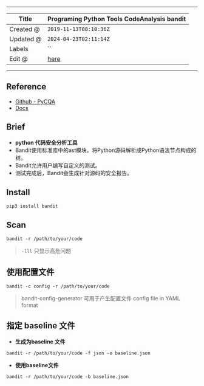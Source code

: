 -----

| Title     | Programing Python Tools CodeAnalysis bandit         |
| --------- | --------------------------------------------------- |
| Created @ | `2019-11-13T08:10:36Z`                              |
| Updated @ | `2024-04-23T02:11:14Z`                              |
| Labels    | \`\`                                                |
| Edit @    | [here](https://github.com/junxnone/xwiki/issues/91) |

-----

## Reference

  - [Github - PyCQA](https://github.com/PyCQA/bandit)
  - [Docs](https://bandit.readthedocs.io/en/latest/)

## Brief

  - **python 代码安全分析工具**
  - Bandit使用标准库中的ast模块，将Python源码解析成Python语法节点构成的树。
  - Bandit允许用户编写自定义的测试。
  - 测试完成后，Bandit会生成针对源码的安全报告。

## Install

    pip3 install bandit

## Scan

    bandit -r /path/to/your/code

> `-lll` 只显示高危问题

## 使用配置文件

    bandit -c config -r /path/to/your/code

> bandit-config-generator 可用于产生配置文件 config file in YAML format

## 指定 baseline 文件

  - **生成为baseline 文件**

<!-- end list -->

    bandit -r /path/to/your/code -f json -o baseline.json

  - **使用baseline文件**

<!-- end list -->

    bandit -r /path/to/your/code -b baseline.json
